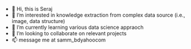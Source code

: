 - 👋 Hi, this is Seraj
- 👀 I’m interested in knowledge extraction from complex data source (i.e., image, data structure)
- 🌱 I’m currently learning various data science appraoch
- 💞️ I’m looking to collaborate on relevant projects
- 📫 message me at samm_bd<symble>yahoo<symble>com

<!---
sammgithub/sammgithub is a ✨ special ✨ repository because its `README.md` (this file) appears on your GitHub profile.
You can click the Preview link to take a look at your changes.
--->
